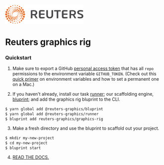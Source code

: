 ![Reuters](badge.svg)

# Reuters graphics rig

### Quickstart

1. Make sure to export a GitHub [personal access token](https://help.github.com/en/github/authenticating-to-github/creating-a-personal-access-token-for-the-command-line) that has all `repo` permissions to the environment variable `GITHUB_TOKEN`. (Check out this [quick primer](https://medium.com/@himanshuagarwal1395/setting-up-environment-variables-in-macos-sierra-f5978369b255) on environment variables and how to set a permanent one on a Mac.)

2. If you haven't already, install our task [runner](https://github.com/reuters-graphics/runner); our scaffolding engine, [bluprint](https://github.com/reuters-graphics/bluprint); and add the graphics rig bluprint to the CLI.
  ```
  $ yarn global add @reuters-graphics/bluprint
  $ yarn global add @reuters-graphics/runner
  $ bluprint add reuters-graphics/graphics-rig
  ```

3. Make a fresh directory and use the bluprint to scaffold out your project.

  ```
  $ mkdir my-new-project
  $ cd my-new-project
  $ bluprint start
  ```

4. [READ THE DOCS.](https://reuters-graphics.github.io/style/graphics-rig/)
